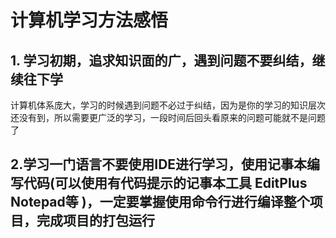 # 计算机学习方法感悟

## 1. 学习初期，追求知识面的广，遇到问题不要纠结，继续往下学

计算机体系庞大，学习的时候遇到问题不必过于纠结，因为是你的学习的知识层次还没有到，所以需要更广泛的学习，一段时间后回头看原来的问题可能就不是问题了

## 2.学习一门语言不要使用IDE进行学习，使用记事本编写代码(可以使用有代码提示的记事本工具 EditPlus Notepad等 )，一定要掌握使用命令行进行编译整个项目，完成项目的打包运行